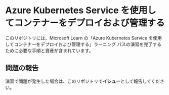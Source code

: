 # Azure Kubernetes Service を使用してコンテナーをデプロイおよび管理する

このリポジトリには、Microsoft Learn の「Azure Kubernetes Service を使用してコンテナーをデプロイおよび管理する」ラーニング パスの演習を完了するために必要な手順と資産が含まれています。
## 問題の報告
演習で問題が発生した場合は、このリポジトリで**イシュー**として報告してください。
